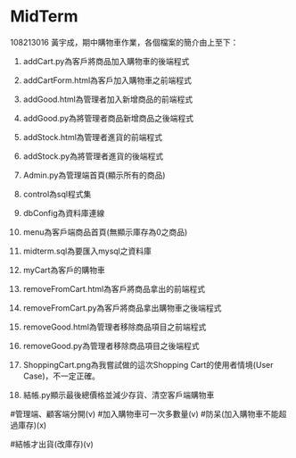 # MidTerm
108213016 黃宇成，期中購物車作業，各個檔案的簡介由上至下：

1. addCart.py為客戶將商品加入購物車的後端程式

2. addCartForm.html為客戶加入購物車之前端程式

3. addGood.html為管理者加入新增商品的前端程式

4. addGood.py為將管理者商品新增商品之後端程式

5. addStock.html為管理者進貨的前端程式

6. addStock.py為將管理者進貨的後端程式

7. Admin.py為管理端首頁(顯示所有的商品)

8. control為sql程式集

9. dbConfig為資料庫連線

10. menu為客戶端商品首頁(無顯示庫存為0之商品)

11. midterm.sql為要匯入mysql之資料庫

12. myCart為客戶的購物車

13. removeFromCart.html為客戶將商品拿出的前端程式

14. removeFromCart.py為客戶將商品拿出購物車之後端程式

15. removeGood.html為管理者移除商品項目之前端程式

16. removeGood.py為管理者移除商品項目之後端程式

17. ShoppingCart.png為我嘗試做的這次Shopping Cart的使用者情境(User Case)，不一定正確。

18. 結帳.py顯示最後總價格並減少存貨、清空客戶端購物車


#管理端、顧客端分開(v)
#加入購物車可一次多數量(v)
#防呆(加入購物車不能超過庫存)(x)

#結帳才出貨(改庫存)(v)
